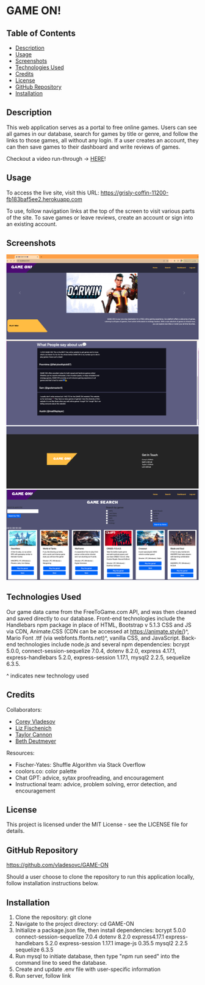 # GAME ON!

## Table of Contents
  - [Description](#description)
  - [Usage](#usage)
  - [Screenshots](#screenshots)
  - [Technologies Used](#technologies-used)
  - [Credits](#credits)
  - [License](#license)
  - [GitHub Repository](#github-repository)  
  - [Installation](#installation)

## Description
<a name="description"></a>
This web application serves as a portal to free online games. Users can see all games in our database, search for games by title or genre, and follow the links to those games, all without any login. If a user creates an account, they can then save games to their dashboard and write reviews of games.

Checkout a video run-through → [HERE](https://drive.google.com/file/d/1gEa1uXdrMRs70Ycf-nFkNJh49PKCPl7a/view)!

## Usage
<a name="usage"></a>
To access the live site, visit this URL: https://grisly-coffin-11200-fb183baf5ee2.herokuapp.com

To use, follow navigation links at the top of the screen to visit various parts of the site. To save games or leave reviews, create an account or sign into an existing account.

## Screenshots
![homepage pt1](image-2.png)
![homepage pt2](image-3.png)
![homepage pt3](image-4.png)
![game search](image-5.png)


## Technologies Used
<a name="technologies-used"></a>
Our game data came from the FreeToGame.com API, and was then cleaned and saved directly to our database. Front-end technologies include the Handlebars npm package in place of HTML, Bootstrap v 5.1.3 CSS and JS via CDN, Animate.CSS (CDN can be accessed at https://animate.style/)^, Mario Font .ttf (via webfonts.ffonts.net)^, vanilla CSS, and JavaScript. Back-end technologies include node.js and several npm dependencies: bcrypt 5.0.0, connect-session-sequelize 7.0.4, dotenv 8.2.0, express 4.17.1, express-handlebars 5.2.0, express-session 1.17.1, mysql2 2.2.5, sequelize 6.3.5. 

^ indicates new technology used

## Credits
<a name="credits"></a>
Collaborators:
- [Corey Vladesov](https://github.com/vladesovc)
- [Liz Fischenich](https://github.com/lizfischstix)
- [Taylor Cannon](https://github.com/taycannon)
- [Beth Deutmeyer](https://github.com/bdeutmeyer)

Resources:
- Fischer-Yates: Shuffle Algorithm via Stack Overflow
- coolors.co: color palette
- Chat GPT:  advice, sytax proofreading, and encouragement
- Instructional team: advice, problem solving, error detection, and encouragement

## License
<a name="license"></a>
This project is licensed under the MIT License - see the LICENSE file for details.

## GitHub Repository
<a name="github-repository"></a>
https://github.com/vladesovc/GAME-ON

Should a user choose to clone the repository to run this application locally, follow installation instructions below.

## Installation
<a name="installation"></a>
1. Clone the repository: git clone 
2. Navigate to the project directory: cd GAME-ON
3. Initialize a package.json file, then install dependencies:
    bcrypt 5.0.0
   connect-session-sequelize 7.0.4
    dotenv 8.2.0
    express4.17.1
    express-handlebars 5.2.0
    express-session 1.17.1
    image-js 0.35.5
    mysql2 2.2.5
    sequelize 6.3.5
4. Run mysql to initiate database, then type "npm run seed" into the command line to seed the database.
5. Create and update .env file with user-specific information
6. Run server, follow link
